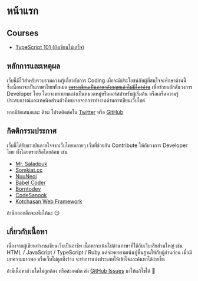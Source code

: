 # หน้าแรก

## Courses

* [TypeScript 101 \(ยังเขียนไม่เสร็จ\)](typescript-101/)

## หลักการและเหตุผล

เว็บนี้มีไว้สำหรับรวบรวมความรู้เกี่ยวกับการ Coding เผื่อจะมีประโยชน์กับผู้ที่สนใจจะศึกษาด้านนี้ ซึ่งเนื้อหาจะเป็นภาษาไทยทั้งหมด [~~เพราะเขียนเป็นภาษาอังกฤษแล้วไม่มีใครอ่าน~~](https://monosor.com) เพื่อช่วยผลักดันวงการ Developer ไทย โดยจะพยายามแบ่งเป็นหมวดหมู่หรือคอร์สสำหรับผู้เริ่มต้น หรือเกร็ดความรู้ ประสบการณ์และเทคนิคส่วนตัวที่พบเจอจากการทำงานด้านการเขียนเว็บไชต์

หากมีข้อเสนอแนะ ติชม โปรดติดต่อใน [Twitter](https://twitter.com/narze) หรือ [GitHub](https://github.com/narze)

## กิตติกรรมประกาศ

เว็บนี้ได้รับแรงบันดาลใจจากเว็บไทยหลายๆ เว็บที่ช่วยกัน Contribute ให้กับวงการ Developer ไทย ทั้งโดยตรงหรือโดยอ้อม เช่น

* [Mr. Saladpuk](https://www.saladpuk.com/)
* [Somkiat.cc](https://www.somkiat.cc/)
* [NuuNeoi](https://nuuneoi.com/)
* [Babel Coder](https://www.babelcoder.com/)
* [Borntodev](https://www.borntodev.com/blog/)
* [CodeSanook](https://www.codesanook.com/)
* [Kotchasan Web Framework](https://www.kotchasan.com/)

ถ้านึกออกอีกจะเพิ่มให้นะ 😏

## เกี่ยวกับเนื้อหา

เนื่องจากผู้เขียนทำงานเขียนเว็บเป็นอาชีพ เนื้อหาจะเน้นไปด้านภาษาที่ใช้กับเว็บเสียส่วนใหญ่ เช่น HTML / JavaScript / TypeScript / Ruby แต่จะพยายามเน้นปูพื้นฐานให้กับผู้อ่านก่อน เมื่อมีบทความมากพอ หรือเว็บไม่ถูกทิ้งร้าง จะทำการแบ่งประเภทให้เข้าใจและค้นหาได้ง่ายขึ้น

ถ้ามีเนื้อหาส่วนใดไม่ถูกต้อง หรือสะกดผิด ส่ง [GitHub Issues](https://github.com/monosor/.dev) มาให้แก้ไขได้ 🙏

